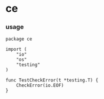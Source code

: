 # ce

### usage

```
package ce

import (
	"io"
	"os"
	"testing"
)

func TestCheckError(t *testing.T) {
	CheckError(io.EOF)
}
```